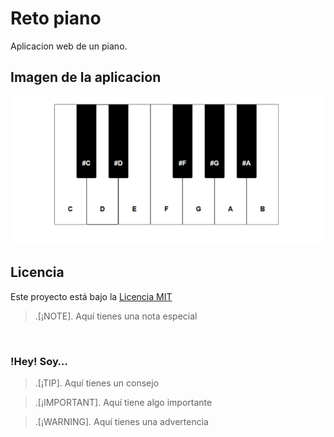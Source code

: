 # Reto piano

Aplicacion web de un piano.

## Imagen de la aplicacion 

![Alt text](captura_de_pantalla.png)

## Licencia

Este proyecto está bajo la [Licencia MIT](LICENSE)


> .[¡NOTE].
> Aquí tienes una nota especial

<p align=”center” width=”300”>
	<img align=”center” width=”200”>
	<h3 align=”center”>!Hey! Soy… </h3>
</p>



> .[¡TIP].
> Aquí tienes un consejo

> .[¡IMPORTANT].
> Aquí tiene algo importante

> .[¡WARNING].
> Aquí tienes una advertencia
